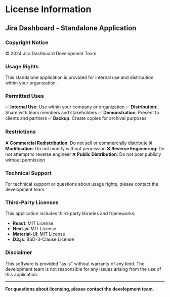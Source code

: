 # License Information

## Jira Dashboard - Standalone Application

### Copyright Notice
© 2024 Jira Dashboard Development Team

### Usage Rights
This standalone application is provided for internal use and distribution within your organization.

### Permitted Uses
✅ **Internal Use**: Use within your company or organization
✅ **Distribution**: Share with team members and stakeholders
✅ **Demonstration**: Present to clients and partners
✅ **Backup**: Create copies for archival purposes

### Restrictions
❌ **Commercial Redistribution**: Do not sell or commercially distribute
❌ **Modification**: Do not modify without permission
❌ **Reverse Engineering**: Do not attempt to reverse engineer
❌ **Public Distribution**: Do not post publicly without permission

### Technical Support
For technical support or questions about usage rights, please contact the development team.

### Third-Party Licenses
This application includes third-party libraries and frameworks:
- **React**: MIT License
- **Next.js**: MIT License
- **Material-UI**: MIT License
- **D3.js**: BSD-3-Clause License

### Disclaimer
This software is provided "as is" without warranty of any kind. The development team is not responsible for any issues arising from the use of this application.

---

**For questions about licensing, please contact the development team.** 